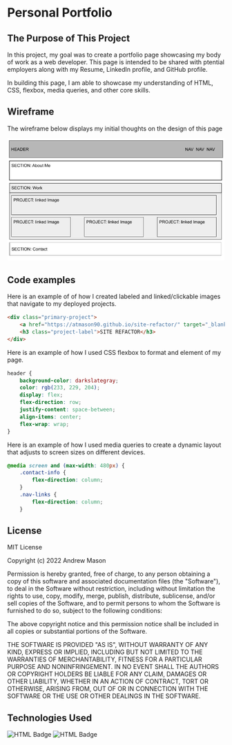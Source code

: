 # Personal Portfolio

## The Purpose of This Project

In this project, my goal was to create a portfolio page showcasing my body of work as a web developer. This page is intended to be shared with ptential employers along with my Resume, LinkedIn profile, and GitHub profile. 

In building this page, I am able to showcase my understanding of HTML, CSS, flexbox, media queries, and other core skills.

## Wireframe

The wireframe below displays my initial thoughts on the design of this page 

![wireframe](assets/wireframe.jpg)

## Code examples

Here is an example of of how I created labeled and linked/clickable images that navigate to my deployed projects.
```html
<div class="primary-project">
    <a href="https://atmason90.github.io/site-refactor/" target="_blank"><img src="https://www.webdevelopersnotes.com/wp-content/uploads/create-a-simple-home-page.png" alt="generic-website"></a>
    <h3 class="project-label">SITE REFACTOR</h3>
</div>
```

Here is an example of how I used CSS flexbox to format and element of my page.
```css
header {
    background-color: darkslategray;
    color: rgb(233, 229, 204);
    display: flex;
    flex-direction: row;
    justify-content: space-between;
    align-items: center;
    flex-wrap: wrap;
}
```

Here is an example of how I used media queries to create a dynamic layout that adjusts to screen sizes on different devices.
```css
@media screen and (max-width: 480px) {
    .contact-info {
        flex-direction: column;
    }
    .nav-links {
        flex-direction: column;
    }
```

## License

MIT License

Copyright (c) 2022 Andrew Mason

Permission is hereby granted, free of charge, to any person obtaining a copy
of this software and associated documentation files (the "Software"), to deal
in the Software without restriction, including without limitation the rights
to use, copy, modify, merge, publish, distribute, sublicense, and/or sell
copies of the Software, and to permit persons to whom the Software is
furnished to do so, subject to the following conditions:

The above copyright notice and this permission notice shall be included in all
copies or substantial portions of the Software.

THE SOFTWARE IS PROVIDED "AS IS", WITHOUT WARRANTY OF ANY KIND, EXPRESS OR
IMPLIED, INCLUDING BUT NOT LIMITED TO THE WARRANTIES OF MERCHANTABILITY,
FITNESS FOR A PARTICULAR PURPOSE AND NONINFRINGEMENT. IN NO EVENT SHALL THE
AUTHORS OR COPYRIGHT HOLDERS BE LIABLE FOR ANY CLAIM, DAMAGES OR OTHER
LIABILITY, WHETHER IN AN ACTION OF CONTRACT, TORT OR OTHERWISE, ARISING FROM,
OUT OF OR IN CONNECTION WITH THE SOFTWARE OR THE USE OR OTHER DEALINGS IN THE
SOFTWARE.

## Technologies Used

![HTML Badge](https://img.shields.io/badge/Language-<HTML>-<blue>)
![HTML Badge](https://img.shields.io/badge/Language-<CSS>-<red>)
